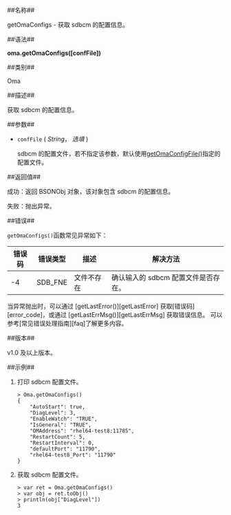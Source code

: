 
##名称##

getOmaConfigs - 获取 sdbcm 的配置信息。

##语法##

**oma.getOmaConfigs([confFile])**

##类别##

Oma

##描述##

获取 sdbcm 的配置信息。

##参数##

* `confFile` ( *String*， *选填* )

    sdbcm 的配置文件，若不指定该参数，默认使用[getOmaConfigFile()](manual/Manual/Sequoiadb_Command/Oma/getOmaConfigFile.md)指定的配置文件。

##返回值##

成功：返回 BSONObj 对象，该对象包含 sdbcm 的配置信息。

失败：抛出异常。

##错误##

`getOmaConfigs()`函数常见异常如下：

| 错误码 | 错误类型 | 描述 | 解决方法 |
| ------ | ------ | --- | ------ |
| -4 | SDB_FNE | 文件不存在 | 确认输入的 sdbcm 配置文件是否存在。	|

当异常抛出时，可以通过 [getLastError()][getLastError] 获取[错误码][error_code]，或通过 [getLastErrMsg()][getLastErrMsg] 获取错误信息。 可以参考[常见错误处理指南][faq]了解更多内容。

##版本##

v1.0 及以上版本。

##示例##

1. 打印 sdbcm 配置文件。

	```lang-javascript
	> Oma.getOmaConfigs()
	{
  		"AutoStart": true,
		"DiagLevel": 3,
  		"EnableWatch": "TRUE",
  		"IsGeneral": "TRUE",
  		"OMAddress": "rhel64-test8:11785",
  		"RestartCount": 5,
  		"RestartInterval": 0,
  		"defaultPort": "11790",
  		"rhel64-test8_Port": "11790"
	}
 	```

2. 获取 sdbcm 配置文件。

	```lang-javascript
	> var ret = Oma.getOmaConfigs()
	> var obj = ret.toObj()
	> println(obj["DiagLevel"])
	3
	```


[^_^]:
    本文使用的所有引用及链接
[getLastErrMsg]:manual/Manual/Sequoiadb_Command/Global/getLastErrMsg.md
[getLastError]:manual/Manual/Sequoiadb_Command/Global/getLastError.md
[faq]:manual/FAQ/faq_sdb.md
[error_code]:manual/Manual/Sequoiadb_error_code.md